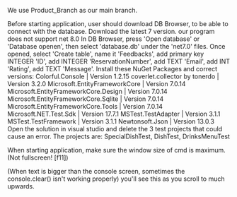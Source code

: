 We use Product_Branch as our main branch.

Before starting application, 
  user should download DB Browser, to be able to connect with the database. Download the latest 7 version.
  our program does not support net 8.0
  In DB Browser, 
    press 'Open database' or 'Database openen',
    then select 'database.db' under the 'net7.0' files.
    Once opened,
      select 'Create table', 
      name it 'Feedbacks',
      add primary key INTEGER 'ID',
      add INTEGER 'ReservationNumber',
      add TEXT 'Email',
      add INT 'Rating',
      add TEXT 'Message'.
  Install these NuGet Packages and correct versions:
    Colorful.Console | Version 1.2.15
    coverlet.collector by tonerdo | Version 3.2.0
    Microsoft.EntityFrameworkCore | Version 7.0.14
    Microsoft.EntityFrameworkCore.Design | Version 7.0.14
    Microsoft.EntityFrameworkCore.Sqlite | Version 7.0.14
    Microsoft.EntityFrameworkCore.Tools  | Version 7.0.14
    Microsoft.NET.Test.Sdk | Version 17.7.1
    MSTest.TestAdapter   | Version 3.1.1
    MSTest.TestFramework | Version 3.1.1
    Newtonsoft.Json | Version 13.0.3
  Open the solution in visual studio and delete the 3 test projects that could cause an error. 
    The projects are: SpecialDishTest, DishTest, DrinksMenuTest
      
When starting application, 
  make sure the window size of cmd is maximum. (Not fullscreen! [f11])

(When text is bigger than the console screen, sometimes the console.clear() isn't working properly) you'll see this as you scroll to much upwards.
